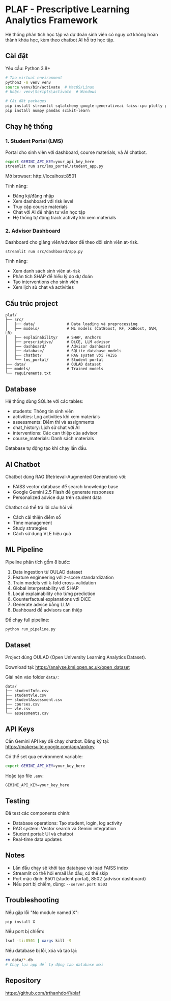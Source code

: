 # PLAF - Prescriptive Learning Analytics Framework

Hệ thống phân tích học tập và dự đoán sinh viên có nguy cơ không hoàn thành khóa học, kèm theo chatbot AI hỗ trợ học tập.

## Cài đặt

Yêu cầu: Python 3.8+

```bash
# Tạo virtual environment
python3 -m venv venv
source venv/bin/activate  # MacOS/Linux
# hoặc: venv\Scripts\activate  # Windows

# Cài đặt packages
pip install streamlit sqlalchemy google-generativeai faiss-cpu plotly python-dotenv
pip install numpy pandas scikit-learn
```

## Chạy hệ thống

### 1. Student Portal (LMS)

Portal cho sinh viên với dashboard, course materials, và AI chatbot.

```bash
export GEMINI_API_KEY=your_api_key_here
streamlit run src/lms_portal/student_app.py
```

Mở browser: http://localhost:8501

Tính năng:
- Đăng ký/đăng nhập
- Xem dashboard với risk level
- Truy cập course materials
- Chat với AI để nhận tư vấn học tập
- Hệ thống tự động track activity khi xem materials

### 2. Advisor Dashboard

Dashboard cho giảng viên/advisor để theo dõi sinh viên at-risk.

```bash
streamlit run src/dashboard/app.py
```

Tính năng:
- Xem danh sách sinh viên at-risk
- Phân tích SHAP để hiểu lý do dự đoán
- Tạo interventions cho sinh viên
- Xem lịch sử chat và activities

## Cấu trúc project

```
plaf/
├── src/
│   ├── data/              # Data loading và preprocessing
│   ├── models/            # ML models (CatBoost, RF, XGBoost, SVM, LR)
│   ├── explainability/    # SHAP, Anchors
│   ├── prescriptive/      # DiCE, LLM advisor
│   ├── dashboard/         # Advisor dashboard
│   ├── database/          # SQLite database models
│   ├── chatbot/           # RAG system với FAISS
│   └── lms_portal/        # Student portal
├── data/                  # OULAD dataset
├── models/                # Trained models
└── requirements.txt
```

## Database

Hệ thống dùng SQLite với các tables:

- students: Thông tin sinh viên
- activities: Log activities khi xem materials
- assessments: Điểm thi và assignments
- chat_history: Lịch sử chat với AI
- interventions: Các can thiệp của advisor
- course_materials: Danh sách materials

Database tự động tạo khi chạy lần đầu.

## AI Chatbot

Chatbot dùng RAG (Retrieval-Augmented Generation) với:
- FAISS vector database để search knowledge base
- Google Gemini 2.5 Flash để generate responses
- Personalized advice dựa trên student data

Chatbot có thể trả lời câu hỏi về:
- Cách cải thiện điểm số
- Time management
- Study strategies
- Cách sử dụng VLE hiệu quả

## ML Pipeline

Pipeline phân tích gồm 8 bước:

1. Data ingestion từ OULAD dataset
2. Feature engineering với z-score standardization
3. Train models với k-fold cross-validation
4. Global interpretability với SHAP
5. Local explainability cho từng prediction
6. Counterfactual explanations với DiCE
7. Generate advice bằng LLM
8. Dashboard để advisors can thiệp

Để chạy full pipeline:

```bash
python run_pipeline.py
```

## Dataset

Project dùng OULAD (Open University Learning Analytics Dataset).

Download tại: https://analyse.kmi.open.ac.uk/open_dataset

Giải nén vào folder `data/`:
```
data/
├── studentInfo.csv
├── studentVle.csv
├── studentAssessment.csv
├── courses.csv
├── vle.csv
└── assessments.csv
```

## API Keys

Cần Gemini API key để chạy chatbot. Đăng ký tại: https://makersuite.google.com/app/apikey

Có thể set qua environment variable:
```bash
export GEMINI_API_KEY=your_key_here
```

Hoặc tạo file `.env`:
```
GEMINI_API_KEY=your_key_here
```

## Testing

Đã test các components chính:
- Database operations: Tạo student, login, log activity
- RAG system: Vector search và Gemini integration
- Student portal: UI và chatbot
- Real-time data updates

## Notes

- Lần đầu chạy sẽ khởi tạo database và load FAISS index
- Streamlit có thể hỏi email lần đầu, có thể skip
- Port mặc định: 8501 (student portal), 8502 (advisor dashboard)
- Nếu port bị chiếm, dùng: `--server.port 8503`

## Troubleshooting

Nếu gặp lỗi "No module named X":
```bash
pip install X
```

Nếu port bị chiếm:
```bash
lsof -ti:8501 | xargs kill -9
```

Nếu database bị lỗi, xóa và tạo lại:
```bash
rm data/*.db
# Chạy lại app để tự động tạo database mới
```

## Repository

https://github.com/trthanhdo41/plaf


